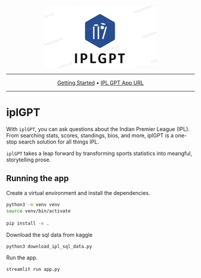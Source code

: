 <div align="center">

<img src="assets/logo.png" width="300px">

______________________________________________________________________

<p align="center">
  <a href="#running-the-app">Getting Started</a> •
  <a href="ipl.gpt">IPL GPT App URL</a>
</p>

______________________________________________________________________

</div>

# iplGPT

With `iplGPT`, you can ask questions about the Indian Premier League (IPL). From searching stats, scores, standings, bios, and more, iplGPT is a one-stop search solution for all things IPL.

`iplGPT` takes a leap forward by transforming sports statistics into meangful, storytelling prose.

## Running the app

Create a virtual environment and install the dependencies.

```bash
python3 -m venv venv
source venv/bin/activate

pip install -e .
```

<!-- Populate the database with the data.

```bash
python3 populate.py
``` -->

Download the sql data from kaggle

```
python3 download_ipl_sql_data.py
```

Run the app.

```bash
streamlit run app.py
```

